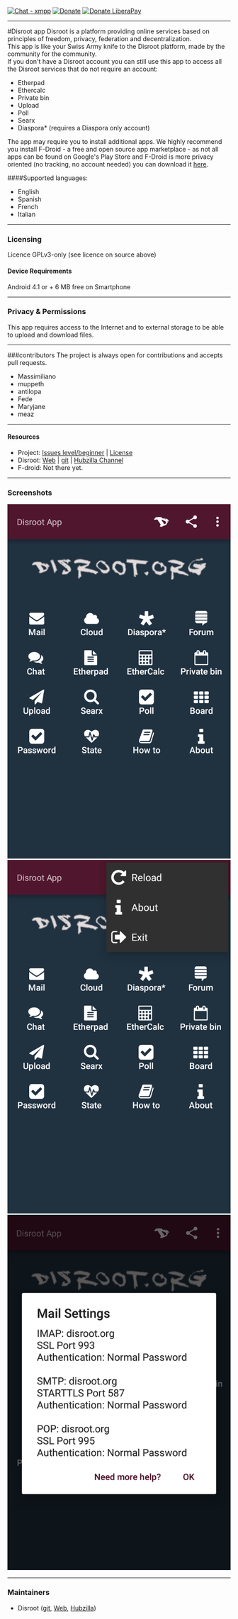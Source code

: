[![Chat - xmpp](https://img.shields.io/badge/chat-on%20xmpp-blue.svg)](xmpp:disroot@chat.disroot.org?join)
[![Donate](https://img.shields.io/badge/donate-appreciation-orange.svg)](https://disroot.org/en/donate)
[![Donate LiberaPay](https://img.shields.io/badge/donate-liberapay-orange.svg)](https://liberapay.com/Disroot)

---
#Disroot app
Disroot is a platform providing online services based on principles of freedom, privacy, federation and decentralization.  
This app is like your Swiss Army knife to the Disroot platform, made by the community for the community.  
If you don't have a Disroot account you can still use this  app to access all the Disroot services that do not require an account:  
* Etherpad
* Ethercalc
* Private bin
* Upload
* Poll
* Searx
* Diaspora* (requires a Diaspora only account)   

The app may require you to install additional apps. We highly recommend you install F-Droid - a free and open source app marketplace - as not all apps can be found on Google's Play Store and F-Droid is more privacy oriented (no tracking, no account needed) you can download it [here](https://f-droid.org/FDroid.apk).

####Supported languages:
* English
* Spanish
* French
* Italian

---
### Licensing
Licence GPLv3-only (see licence on source above)

#### Device Requirements
Android 4.1 or +
6 MB free on Smartphone

---
### Privacy & Permissions<a name="privacy"></a>
This app requires access to the Internet and to external storage to be able to upload and download files.

---
###contributors
The project is always open for contributions and accepts pull requests.
* Massimiliano
* muppeth
* antilopa
* Fede
* Maryjane
* meaz

---
#### Resources
* Project: [Issues level/beginner](https://git.fosscommunity.in/disroot/disapp/issues) | [License](https://git.fosscommunity.in/disroot/disapp/blob/master/LICENCE.txt)
* Disroot: [Web](https://disroot.org) | [git](https://git.fosscommunity.in/disroot) | [Hubzilla Channel](https://hub.disroot.org/channel/disroot)
* F-droid: Not there yet.

---
### Screenshots
![Screenshot1](app/src/main/assets/screen1.png)![Screenshot2](app/src/main/assets/screen2.png)![Screenshot3](app/src/main/assets/screen3.png)

---
### Maintainers
- Disroot ([git](https://git.fosscommunity.in/disroot), [Web](https://disroot.org), [Hubzilla](https://hub.disroot.org/channel/disroot))
